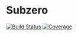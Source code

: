 # Subzero
[![Build Status](https://travis-ci.com/skygering/MyExample.jl.svg?branch=main)](https://travis-ci.com/skygering/MyExample.jl)
[![Coverage](https://codecov.io/gh/Caltech-OCTO/Subzero.jl/branch/main/graph/badge.svg)](https://codecov.io/gh/Caltech-OCTO/Subzero.jl)
